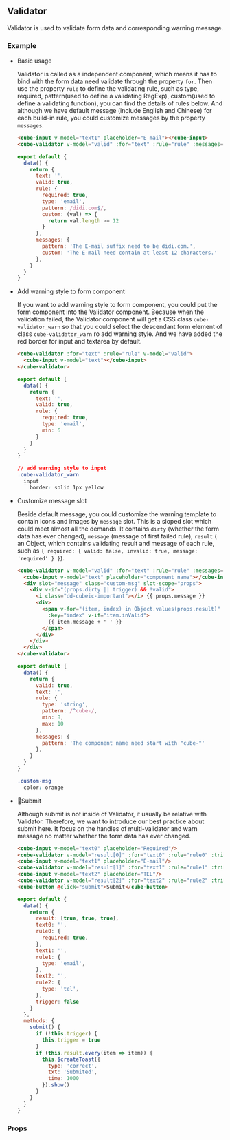 ## Validator

Validator is used to validate form data and corresponding warning message.

### Example

- Basic usage

  Validator is called as a independent component, which means it has to bind with the form data need validate through the property `for`. Then use the property `rule` to define the validating rule, such as type, required, pattern(used to define a validating RegExp), custom(used to define a validating function), you can find the details of rules below. And although we have default message (include English and Chinese) for each build-in rule, you could customize messages by the property `messages`.

  ```html
  <cube-input v-model="text1" placeholder="E-mail"></cube-input>
  <cube-validator v-model="valid" :for="text" :rule="rule" :messages="messages"></cube-validator>
  ```
  ```js
  export default {
    data() {
      return {
        text: '',
        valid: true,
        rule: {
          required: true,
          type: 'email',
          pattern: /didi.com$/,
          custom: (val) => {
            return val.length >= 12
          }
        },
        messages: {
          pattern: 'The E-mail suffix need to be didi.com.',
          custom: 'The E-mail need contain at least 12 characters.'
        },
      }
    }
  }
  ```

- Add warning style to form component

  If you want to add warning style to form component, you could put the form component into the Validator component. Because when the validation failed, the Validator component will get a CSS class `cube-validator_warn` so that you could select the descendant form element of class `cube-validator_warn` ro add warning style. And we have added the red border for input and textarea by default.

  ```html
  <cube-validator :for="text" :rule="rule" v-model="valid">
    <cube-input v-model="text"></cube-input>
  </cube-validator>
  ```
  ```js
  export default {
    data() {
      return {
        text: '',
        valid: true,
        rule: {
          required: true,
          type: 'email',
          min: 6
        }
      }
    }
  }
  ```
  ```css
  // add warning style to input
  .cube-validator_warn
    input
      border: solid 1px yellow
  ```

- Customize message slot

  Beside default message, you could customize the warning template to contain icons and images by `message` slot. This is a sloped slot which could meet almost all the demands. It contains `dirty` (whether the form data has ever changed), `message` (message of first failed rule), `result` ( an Object, which contains validating result and message of each rule, such as `{ required: { valid: false, invalid: true, message: 'required' } }`).

  ```html
  <cube-validator v-model="valid" :for="text" :rule="rule" :messages="messages">
    <cube-input v-model="text" placeholder="component name"></cube-input>
    <div slot="message" class="custom-msg" slot-scope="props">
      <div v-if="(props.dirty || trigger) && !valid">
        <i class="dd-cubeic-important"></i> {{ props.message }}
        <div>
          <span v-for="(item, index) in Object.values(props.result)"
            :key="index" v-if="item.inValid">
            {{ item.message + ' ' }}
          </span>
        </div>
      </div>
    </div>
  </cube-validator>
  ```
  ```js
  export default {
    data() {
      return {
        valid: true,
        text: '',
        rule: {
          type: 'string',
          pattern: /^cube-/,
          min: 8,
          max: 10
        },
        messages: {
          pattern: 'The component name need start with "cube-"'
        },
      }
    }
  }
  ```
  ```css
  .custom-msg
    color: orange
  ```

- Submit

  Although submit is not inside of Validator, it usually be relative with Validator. Therefore, we want to introduce our best practice about submit here. It focus on the handles of multi-validator and warn message no matter whether the form data has ever changed.

  ```html
  <cube-input v-model="text0" placeholder="Required"/>
  <cube-validator v-model="result[0]" :for="text0" :rule="rule0" :trigger="trigger"/>
  <cube-input v-model="text1" placeholder="E-mail"/>
  <cube-validator v-model="result[1]" :for="text1" :rule="rule1" :trigger="trigger"/>
  <cube-input v-model="text2" placeholder="TEL"/>
  <cube-validator v-model="result[2]" :for="text2" :rule="rule2" :trigger="trigger"/>
  <cube-button @click="submit">Submit</cube-button>
  ```
  ```js
  export default {
    data() {
      return {
        result: [true, true, true],
        text0: '',
        rule0: {
          required: true,
        },
        text1: '',
        rule1: {
          type: 'email',
        },
        text2: '',
        rule2: {
          type: 'tel',
        },
        trigger: false
      }
    },
    methods: {
      submit() {
        if (!this.trigger) {
          this.trigger = true
        }
        if (this.result.every(item => item)) {
          this.$createToast({
            type: 'correct',
            txt: 'Submited',
            time: 1000
          }).show()
        }
      }
    }
  }
  ```

### Props
